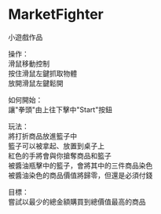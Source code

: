 # MarketFighter
小遊戲作品

操作：  
滑鼠移動控制  
按住滑鼠左鍵抓取物體  
放開滑鼠左鍵鬆開  


如何開始：  
讓"拳頭"由上往下擊中"Start"按鈕  


玩法：  
將打折商品放進籃子中  
籃子可以被拿起、放置到桌子上  
紅色的手將會與你搶奪商品和籃子  
被醬油瓶擊中的籃子，會將其中的三件商品染色  
被醬油染色的商品價值將歸零，但還是必須付錢  


目標：  
嘗試以最少的總金額購買到總價值最高的商品
